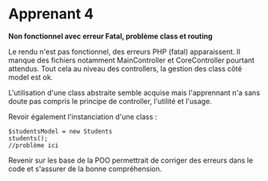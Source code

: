 # Apprenant 4
**Non fonctionnel avec erreur Fatal, problème class et routing**

Le rendu n'est pas fonctionnel, des erreurs PHP (fatal) apparaissent.
Il manque des fichiers notamment MainController et CoreController pourtant attendus.
Tout cela au niveau des controllers, la gestion des class côté model est ok.

L'utilisation d'une class abstraite semble acquise mais l'apprennant n'a sans doute pas compris 
le principe de controller, l'utilité et l'usage.

Revoir également l'instanciation d'une class :

    $studentsModel = new Students
    students();
    //problème ici

Revenir sur les base de la POO permettrait de corriger des erreurs dans le code et s'assurer de la bonne compréhension.
